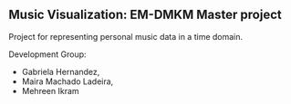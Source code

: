 Music Visualization: EM-DMKM Master project
--------------------------------------------

Project for representing personal music data in a time domain.

 Development Group:

   * Gabriela Hernandez,
   * Maira Machado Ladeira,
   * Mehreen Ikram
   
   
